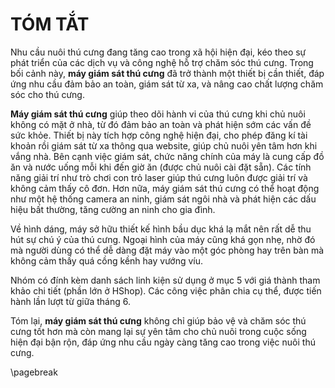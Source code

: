 
# TÓM TẮT

Nhu cầu nuôi thú cưng đang tăng cao trong xã hội hiện đại, kéo theo sự phát triển của các dịch vụ và công nghệ hỗ trợ chăm sóc thú cưng. Trong bối cảnh này, **máy giám sát thú cưng** đã trở thành một thiết bị cần thiết, đáp ứng nhu cầu đảm bảo an toàn, giám sát từ xa, và nâng cao chất lượng chăm sóc cho thú cưng.

**Máy giám sát thú cưng** giúp theo dõi hành vi của thú cưng khi chủ nuôi không có mặt ở nhà, từ đó đảm bảo an toàn và phát hiện sớm các vấn đề sức khỏe. Thiết bị này tích hợp công nghệ hiện đại, cho phép đăng kí tài khoản rồi giám sát từ xa thông qua website, giúp chủ nuôi yên tâm hơn khi vắng nhà. 
Bên cạnh việc giám sát, chức năng chính của máy là cung cấp đồ ăn và nước uống mỗi khi đến giờ ăn (được chủ nuôi cài đặt sẵn). Các tính năng giải trí như trò chơi con trỏ laser giúp thú cưng luôn được giải trí và không cảm thấy cô đơn. Hơn nữa, máy giám sát thú cưng có thể hoạt động như một hệ thống camera an ninh, giám sát ngôi nhà và phát hiện các dấu hiệu bất thường, tăng cường an ninh cho gia đình.

Về hình dáng, máy sở hữu thiết kế hình bầu dục khá lạ mắt nên rất dễ thu hút sự chú ý của thú cưng. Ngoại hình của máy cũng khá gọn nhẹ, nhờ đó mà người dùng có thể dễ dàng đặt máy vào một góc phòng hay trên bàn mà không cảm thấy quá cồng kềnh hay vướng víu.

Nhóm có đính kèm danh sách linh kiện sử dụng ở mục 5 với giá thành tham khảo chi tiết (phần lớn ở HShop). Các công việc phân chia cụ thể, được tiến hành lần lượt từ giữa tháng 6.  

Tóm lại, **máy giám sát thú cưng** không chỉ giúp bảo vệ và chăm sóc thú cưng tốt hơn mà còn mang lại sự yên tâm cho chủ nuôi trong cuộc sống hiện đại bận rộn, đáp ứng nhu cầu ngày càng tăng cao trong việc nuôi thú cưng.

\pagebreak